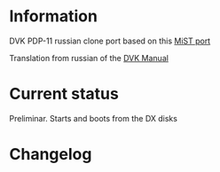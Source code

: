 # Information
DVK PDP-11 russian clone port based on this [MiST port](https://github.com/xolod79/dvk-fpga)

Translation from russian of the [DVK Manual](dvk-manual.md)

# Current status
Preliminar. Starts and boots from the DX disks

# Changelog
